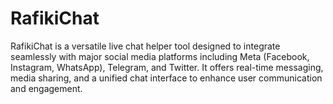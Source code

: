 # RafikiChat
RafikiChat is a versatile live chat helper tool designed to integrate seamlessly with major social media platforms including Meta (Facebook, Instagram, WhatsApp), Telegram, and Twitter. It offers real-time messaging, media sharing, and a unified chat interface to enhance user communication and engagement.
